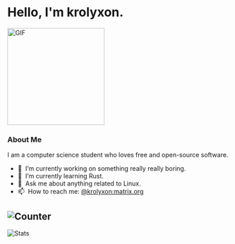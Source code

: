 # Hello, I'm krolyxon. 

<img align="center" height="220px" alt="GIF" src="https://c.tenor.com/XXAXt1WWm3YAAAAi/pepe-hack-hack.gif" />

### About Me
I am a computer science student who loves free and open-source software.
- 🔭 &nbsp;I’m currently working on something really really boring.
- 🌱 &nbsp;I’m currently learning Rust.
- 💬 &nbsp;Ask me about anything related to Linux.
- 📫 &nbsp;How to reach me: [@krolyxon:matrix.org](matrix.org)

![Counter](https://komarev.com/ghpvc/?username=krolyxon&color=D69300&style=flat-square)
---
![Stats](https://github-readme-stats.vercel.app/api?username=krolyxon&theme=vision-friendly-dark&show_icons=true)
